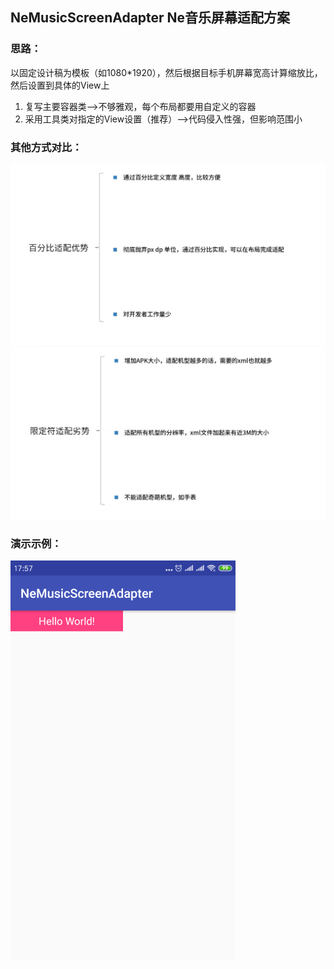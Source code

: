 ## NeMusicScreenAdapter Ne音乐屏幕适配方案
### 思路：
以固定设计稿为模板（如1080*1920），然后根据目标手机屏幕宽高计算缩放比，然后设置到具体的View上
1. 复写主要容器类-->不够雅观，每个布局都要用自定义的容器  
2. 采用工具类对指定的View设置（推荐）-->代码侵入性强，但影响范围小  
### 其他方式对比：  
![image](https://github.com/tianyalu/NeMusicScreenAdapter/blob/master/show/percent.png)  
![image](https://github.com/tianyalu/NeMusicScreenAdapter/blob/master/show/qualifier.png)  
### 演示示例： 
![image](https://github.com/tianyalu/NeMusicScreenAdapter/blob/master/show/show.png)  



